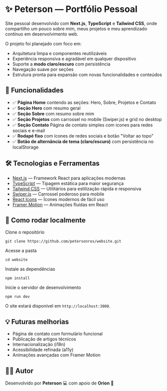 # ✨ Peterson — Portfólio Pessoal
Site pessoal desenvolvido com **Next.js**, **TypeScript** e **Tailwind CSS**, onde compartilho um pouco sobre mim, meus projetos e meu aprendizado contínuo em desenvolvimento web.

O projeto foi planejado com foco em:

- Arquitetura limpa e componentes reutilizáveis
- Experiência responsiva e agradável em qualquer dispositivo
- Suporte a **modo claro/escuro** com persistência
- Navegação suave por seções
- Estrutura pronta para expansão com novas funcionalidades e conteúdos

## 📌 Funcionalidades

- ✅ **Página Home** contendo as seções: Hero, Sobre, Projetos e Contato
- ✅ **Seção Hero** com resumo geral
- ✅ **Seção Sobre** com resumo sobre mim
- ✅ **Seção Projetos** com carrossel no mobile (Swiper.js) e grid no desktop
- ✅ **Seção Contato** Página de contato simples com icones para redes sociais e e-mail
- ✅ **Rodapé fixo** com ícones de redes sociais e botão "Voltar ao topo"
- ✅ **Botão de alternância de tema (claro/escuro)** com persistência no localStorage

## 🛠️ Tecnologias e Ferramentas

- [Next.js](https://nextjs.org/) — Framework React para aplicações modernas
- [TypeScript](https://www.typescriptlang.org/) — Tipagem estática para maior segurança
- [Tailwind CSS](https://tailwindcss.com/) — Utilitários para estilização rápida e responsiva
- [Swiper.js](https://swiperjs.com/react) — Carrossel poderoso para mobile
- [React Icons](https://react-icons.github.io/react-icons/) — Ícones modernos de fácil uso
- [Framer Motion](https://www.framer.com/motion/) — Animações fluidas em React

## 🚀 Como rodar localmente

Clone o repositório
```
git clone https://github.com/petersonros/website.git
```
Acesse a pasta
```
cd website
```
Instale as dependências
```
npm install
```
Inicie o servidor de desenvolvimento
```
npm run dev
```

O site estará disponível em `http://localhost:3000`.

## 💡 Futuras melhorias

* Página de contato com formulário funcional
* Publicação de artigos técnicos
* Internacionalização (i18n)
* Acessibilidade refinada (a11y)
* Animações avançadas com Framer Motion

## 👨‍💻 Autor
Desenvolvido por **Peterson** 💻 com apoio de **Orion** 🚀
